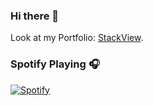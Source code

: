 ### Hi there 👋

Look at my Portfolio:
 [StackView](https://stackview.com.br/).

### Spotify Playing 🎧

[![Spotify](https://novatorem-lisbao1303.vercel.app/api/spotify)](https://open.spotify.com/user/gabriel.lisbao)


